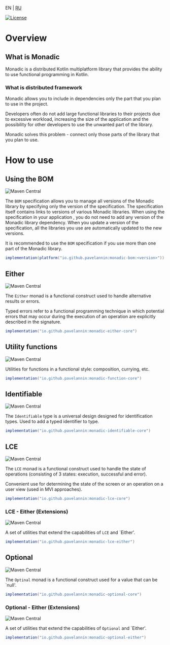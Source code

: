 EN | [RU](README-RU.md)

[![License](https://img.shields.io/badge/License-Apache%202.0-blue.svg)](https://opensource.org/licenses/Apache-2.0)

# Overview
## What is Monadic
Monadic is a distributed Kotlin multiplatform library that provides the ability to use functional programming in Kotlin.

### What is distributed framework
Monadic allows you to include in dependencies only the part that you plan to use in the project.

Developers often do not add large functional libraries to their projects due to excessive workload,
increasing the size of the application and the possibility for other developers to use the unwanted part of the library.

Monadic solves this problem - connect only those parts of the library that you plan to use.

# How to use
## Using the BOM
![Maven Central](https://img.shields.io/maven-central/v/io.github.pavelannin/monadic-bom?label=monadic-bom)

The `BOM` specification allows you to manage all versions of the Monadic library by specifying only the version of the specification.
The specification itself contains links to versions of various Monadic libraries. When using the specification in your application ,
you do not need to add any version of the Monadic library dependency. When you update a version of the specification,
all the libraries you use are automatically updated to the new versions.

It is recommended to use the `BOM` specification if you use more than one part of the Monadic library.

```gradle
implementation(platform("io.github.pavelannin:monadic-bom:<version>"))
```

## Either
![Maven Central](https://img.shields.io/maven-central/v/io.github.pavelannin/monadic-either-core?label=monadic-either-core)

The `Either` monad is a functional construct used to handle alternative results or errors.

Typed errors refer to a functional programming technique in which potential errors
that may occur during the execution of an operation are explicitly described in the signature.

```gradle
implementation("io.github.pavelannin:monadic-either-core")
```

## Utility functions
![Maven Central](https://img.shields.io/maven-central/v/io.github.pavelannin/monadic-function-core?label=monadic-function-core)

Utilities for functions in a functional style: composition, currying, etc.

```gradle
implementation("io.github.pavelannin:monadic-function-core")
```

## Identifiable
![Maven Central](https://img.shields.io/maven-central/v/io.github.pavelannin/monadic-optional-core?label=monadic-identifiable-core)

The `Identifiable` type is a universal design designed for identification types. 
Used to add a typed identifier to type.

```gradle
implementation("io.github.pavelannin:monadic-identifiable-core")
```

## LCE
![Maven Central](https://img.shields.io/maven-central/v/io.github.pavelannin/monadic-lce-core?label=monadic-lce-core)

The `LCE` monad is a functional construct used to handle the state of operations (consisting of 3 states: execution,
successful and error).

Convenient use for determining the state of the screen or an operation on a user view
(used in MVI approaches).

```gradle
implementation("io.github.pavelannin:monadic-lce-core")
```

### LCE - Either (Extensions)
![Maven Central](https://img.shields.io/maven-central/v/io.github.pavelannin/monadic-lce-either?label=monadic-lce-either)

A set of utilities that extend the capabilities of `LCE` and `Either'.

```gradle
implementation("io.github.pavelannin:monadic-lce-either")
```

## Optional
![Maven Central](https://img.shields.io/maven-central/v/io.github.pavelannin/monadic-optional-core?label=monadic-optional-core)

The `Optinal` monad is a functional construct used for a value that can be `null'.

```gradle
implementation("io.github.pavelannin:monadic-optional-core")
```

### Optional - Either (Extensions)
![Maven Central](https://img.shields.io/maven-central/v/io.github.pavelannin/monadic-optional-either?label=monadic-optional-either)

A set of utilities that extend the capabilities of `Optional` and `Either'.

```gradle
implementation("io.github.pavelannin:monadic-optional-either")
```
